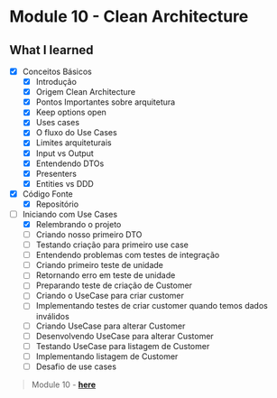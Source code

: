 # Module 10 - Clean Architecture

## What I learned

- [x] Conceitos Básicos
  - [x] Introdução
  - [x] Origem Clean Architecture
  - [x] Pontos Importantes sobre arquitetura
  - [x] Keep options open
  - [x] Uses cases
  - [x] O fluxo do Use Cases
  - [x] Limites arquiteturais
  - [x] Input vs Output
  - [x] Entendendo DTOs
  - [x] Presenters
  - [x] Entities vs DDD

- [x] Código Fonte
    - [x] Repositório

- [ ] Iniciando com Use Cases
    - [x] Relembrando o projeto
    - [ ] Criando nosso primeiro DTO
    - [ ] Testando criação para primeiro use case
    - [ ] Entendendo problemas com testes de integração
    - [ ] Criando primeiro teste de unidade
    - [ ] Retornando erro em teste de unidade
    - [ ] Preparando teste de criação de Customer
    - [ ] Criando o UseCase para criar customer
    - [ ] Implementando testes de criar customer quando temos dados inválidos
    - [ ] Criando UseCase para alterar Customer 
    - [ ] Desenvolvendo UseCase para alterar Customer
    - [ ] Testando UseCase para listagem de Customer
    - [ ] Implementando listagem de Customer    
    - [ ] Desafio de use cases  

>  Module 10 -  **[here](https://github.com/glaucia86/fc-studies-clean-architecture)**